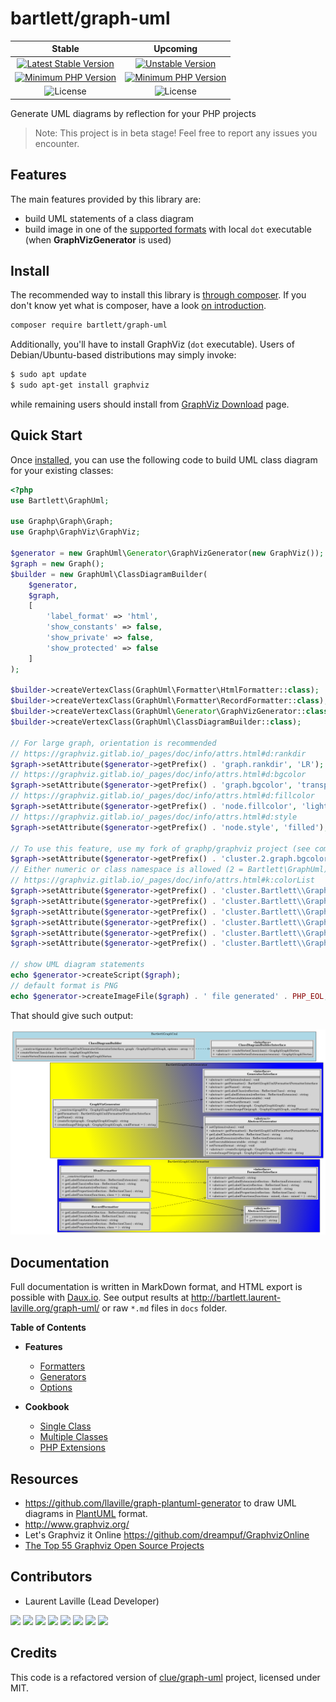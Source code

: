 
# bartlett/graph-uml

| Stable | Upcoming |
|:------:|:--------:|
| [![Latest Stable Version](https://img.shields.io/packagist/v/bartlett/graph-uml)](https://packagist.org/packages/bartlett/graph-uml) | [![Unstable Version](https://img.shields.io/packagist/vpre/bartlett/graph-uml)](https://packagist.org/packages/bartlett/graph-uml) |
| [![Minimum PHP Version](https://img.shields.io/packagist/php-v/bartlett/graph-uml)](https://php.net/) | [![Minimum PHP Version](https://img.shields.io/packagist/php-v/bartlett/graph-uml/dev-master)](https://php.net/) |
| ![License](https://img.shields.io/github/license/llaville/graph-uml) | ![License](https://img.shields.io/github/license/llaville/graph-uml) |

Generate UML diagrams by reflection for your PHP projects

> Note: This project is in beta stage! Feel free to report any issues you encounter.

## Features

The main features provided by this library are:

* build UML statements of a class diagram
* build image in one of the [supported formats](https://graphviz.gitlab.io/_pages/doc/info/output.html) with local `dot` executable (when **GraphVizGenerator** is used)

## Install

The recommended way to install this library is [through composer](http://getcomposer.org).
If you don't know yet what is composer, have a look [on introduction](http://getcomposer.org/doc/00-intro.md).

```bash
composer require bartlett/graph-uml
```

Additionally, you'll have to install GraphViz (`dot` executable).
Users of Debian/Ubuntu-based distributions may simply invoke:

```bash
$ sudo apt update
$ sudo apt-get install graphviz
```

while remaining users should install from [GraphViz Download](http://www.graphviz.org/download/) page.

## Quick Start

Once [installed](#install), you can use the following code to build UML class diagram for your existing classes:

```php
<?php
use Bartlett\GraphUml;

use Graphp\Graph\Graph;
use Graphp\GraphViz\GraphViz;

$generator = new GraphUml\Generator\GraphVizGenerator(new GraphViz());
$graph = new Graph();
$builder = new GraphUml\ClassDiagramBuilder(
    $generator,
    $graph,
    [
        'label_format' => 'html',
        'show_constants' => false,
        'show_private' => false,
        'show_protected' => false
    ]
);

$builder->createVertexClass(GraphUml\Formatter\HtmlFormatter::class);
$builder->createVertexClass(GraphUml\Formatter\RecordFormatter::class);
$builder->createVertexClass(GraphUml\Generator\GraphVizGenerator::class);
$builder->createVertexClass(GraphUml\ClassDiagramBuilder::class);

// For large graph, orientation is recommended
// https://graphviz.gitlab.io/_pages/doc/info/attrs.html#d:rankdir
$graph->setAttribute($generator->getPrefix() . 'graph.rankdir', 'LR');
// https://graphviz.gitlab.io/_pages/doc/info/attrs.html#d:bgcolor
$graph->setAttribute($generator->getPrefix() . 'graph.bgcolor', 'transparent');
// https://graphviz.gitlab.io/_pages/doc/info/attrs.html#d:fillcolor
$graph->setAttribute($generator->getPrefix() . 'node.fillcolor', 'lightgrey');
// https://graphviz.gitlab.io/_pages/doc/info/attrs.html#d:style
$graph->setAttribute($generator->getPrefix() . 'node.style', 'filled');

// To use this feature, use my fork of graphp/graphviz project (see composer.json)
$graph->setAttribute($generator->getPrefix() . 'cluster.2.graph.bgcolor', 'lightblue');
// Either numeric or class namespace is allowed (2 = Bartlett\GraphUml)
// https://graphviz.gitlab.io/_pages/doc/info/attrs.html#k:colorList
$graph->setAttribute($generator->getPrefix() . 'cluster.Bartlett\\GraphUml\\Generator.graph.style', 'filled');
$graph->setAttribute($generator->getPrefix() . 'cluster.Bartlett\\GraphUml\\Generator.graph.fillcolor', 'yellow:blue');
$graph->setAttribute($generator->getPrefix() . 'cluster.Bartlett\\GraphUml\\Generator.graph.gradientangle', 45);
$graph->setAttribute($generator->getPrefix() . 'cluster.Bartlett\\GraphUml\\Formatter.graph.style', 'radial');
$graph->setAttribute($generator->getPrefix() . 'cluster.Bartlett\\GraphUml\\Formatter.graph.fillcolor', 'yellow:blue');
$graph->setAttribute($generator->getPrefix() . 'cluster.Bartlett\\GraphUml\\Formatter.graph.gradientangle', 180);

// show UML diagram statements
echo $generator->createScript($graph);
// default format is PNG
echo $generator->createImageFile($graph) . ' file generated' . PHP_EOL;
```

That should give such output:

![GraPHP UML Application](./docs/app2.png)

## Documentation

Full documentation is written in MarkDown format, and HTML export is possible with [Daux.io](https://github.com/dauxio/daux.io).
See output results at http://bartlett.laurent-laville.org/graph-uml/ or raw `*.md` files in `docs` folder.

**Table of Contents**

* **Features**
  - [Formatters](docs/01_Features/Formatters.md)
  - [Generators](docs/01_Features/Generators.md)
  - [Options](docs/01_Features/Options.md)

* **Cookbook**
  - [Single Class](docs/02_Cookbook/Single_Class.md)
  - [Multiple Classes](docs/02_Cookbook/Multiple_Classes.md)
  - [PHP Extensions](docs/02_Cookbook/Php_Extensions.md)

## Resources

* https://github.com/llaville/graph-plantuml-generator to draw UML diagrams in [PlantUML](https://plantuml.com/) format.
* http://www.graphviz.org/
* Let's Graphviz it Online https://github.com/dreampuf/GraphvizOnline
* [The Top 55 Graphviz Open Source Projects](https://awesomeopensource.com/projects/graphviz)

## Contributors

* Laurent Laville (Lead Developer)

[![](https://sourcerer.io/fame/llaville/llaville/graph-uml/images/0)](https://sourcerer.io/fame/llaville/llaville/graph-uml/links/0)
[![](https://sourcerer.io/fame/llaville/llaville/graph-uml/images/1)](https://sourcerer.io/fame/llaville/llaville/graph-uml/links/1)
[![](https://sourcerer.io/fame/llaville/llaville/graph-uml/images/2)](https://sourcerer.io/fame/llaville/llaville/graph-uml/links/2)
[![](https://sourcerer.io/fame/llaville/llaville/graph-uml/images/3)](https://sourcerer.io/fame/llaville/llaville/graph-uml/links/3)
[![](https://sourcerer.io/fame/llaville/llaville/graph-uml/images/4)](https://sourcerer.io/fame/llaville/llaville/graph-uml/links/4)
[![](https://sourcerer.io/fame/llaville/llaville/graph-uml/images/5)](https://sourcerer.io/fame/llaville/llaville/graph-uml/links/5)
[![](https://sourcerer.io/fame/llaville/llaville/graph-uml/images/6)](https://sourcerer.io/fame/llaville/llaville/graph-uml/links/6)
[![](https://sourcerer.io/fame/llaville/llaville/graph-uml/images/7)](https://sourcerer.io/fame/llaville/llaville/graph-uml/links/7)

## Credits

This code is a refactored version of [clue/graph-uml](https://github.com/clue/graph-uml) project, licensed under MIT.
